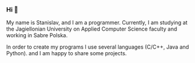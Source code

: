 ### Hi 👋

My name is Stanislav, and I am a programmer.
Currently, I am studying at the Jagiellonian University on Applied Computer Science faculty
and working in Sabre Polska.

In order to create my programs I use several languages (C/C++, Java and Python).
and I am happy to share some projects.
